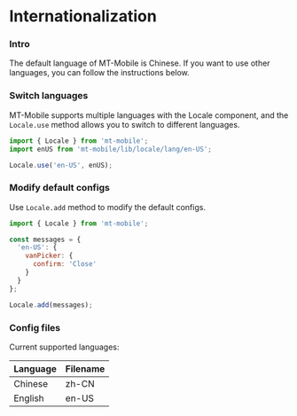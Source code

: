 # Internationalization

### Intro

The default language of MT-Mobile is Chinese. If you want to use other languages, you can follow the instructions below.

### Switch languages

MT-Mobile supports multiple languages with the Locale component, and the `Locale.use` method allows you to switch to different languages.

```js
import { Locale } from 'mt-mobile';
import enUS from 'mt-mobile/lib/locale/lang/en-US';

Locale.use('en-US', enUS);
```

### Modify default configs

Use `Locale.add` method to modify the default configs.

```js
import { Locale } from 'mt-mobile';

const messages = {
  'en-US': {
    vanPicker: {
      confirm: 'Close'
    }
  }
};

Locale.add(messages);
```

### Config files

Current supported languages:

| Language | Filename |
|------|------|
| Chinese | zh-CN |
| English | en-US |

